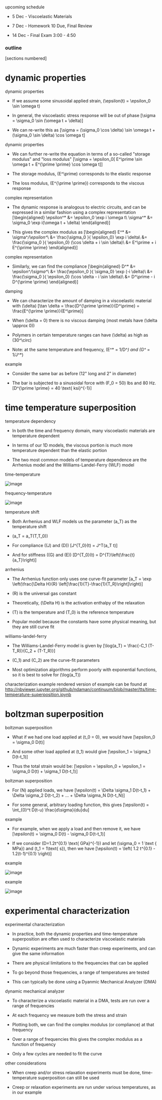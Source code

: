 <span>upcoming schedule</span>

  - 5 Dec - Viscoelastic Materials

  - 7 Dec - Homework 10 Due, Final Review

  - 14 Dec - Final Exam 3:00 - 4:50

### outline

\[sections numbered\]

# dynamic properties

<span>dynamic properties</span>

  - If we assume some sinusoidal applied strain,
    \(\epsilon(t) = \epsilon_0 \sin \omega t\)

  - In general, the viscoelastic stress response will be out of phase
    \[\sigma = \sigma_0 \sin (\omega t + \delta)\]

  - We can re-write this as
    \[\sigma = (\sigma_0 \cos \delta) \sin \omega t + (\sigma_0 \sin \delta) \cos \omega t\]

<span>dynamic properties</span>

  - We can further re-write the equation in terms of a so-called
    "storage modulus" and "loss modulus"
    \[\sigma = \epsilon_0[ E^\prime \sin \omega t + E^{\prime \prime} \cos \omega t]\]

  - The storage modulus, \(E^\prime\) corresponds to the elastic
    response

  - The loss modulus, \(E^{\prime \prime}\) corresponds to the viscous
    response

<span>complex representation</span>

  - The dynamic response is analogous to electric circuits, and can be
    expressed in a similar fashion using a complex representation
    \[\begin{aligned}
            \epsilon^* &= \epsilon_0 \exp i \omega t\\
            \sigma^* &= \sigma_0 \exp i(\omega t + \delta)
            \end{aligned}\]

  - This gives the complex modulus as \[\begin{aligned}
            E^* &= \sigma^*/\epsilon^*\\
            &= \frac{\sigma_0 }{ \epsilon_0} \exp i \delta\\
            &= \frac{\sigma_0 }{ \epsilon_0} (\cos \delta + i \sin \delta)\\
            &= E^\prime + i E^{\prime \prime}
            \end{aligned}\]

<span>complex representation</span>

  - Similarly, we can find the compliance \[\begin{aligned}
            D^* &= \epsilon^*/\sigma^*\\
            &= \frac{\epsilon_0 }{ \sigma_0} \exp (-i \delta)\\
            &= \frac{\sigma_0 }{ \epsilon_0} (\cos \delta - i \sin \delta)\\
            &= D^\prime - i D^{\prime \prime}
            \end{aligned}\]

<span>damping</span>

  - We can characterize the amount of damping in a viscoelastic material
    with \(\delta\)
    \[\tan \delta = \frac{D^{\prime \prime}}{D^\prime} = \frac{E^{\prime \prime}}{E^\prime}\]

  - When \(\delta = 0\) there is no viscous damping (most metals have
    \(\delta \approx 0\))

  - Polymers in certain temperature ranges can have \(\delta\) as high
    as \(30^\circ\)

  - Note: at the same temperature and frequency, \(E^* = 1/D^*\) and
    \(G^* = 1/J^*\)

<span>example</span>

  - Consider the same bar as before (12" long and 2" in diameter)

  - The bar is subjected to a sinusoidal force with \(F_0 = 50\) lbs and
    80 Hz. \[D^{\prime \prime} = 40 \text{ ksi}^{-1}\]

# time temperature superposition

<span>temperature dependency</span>

  - In both the time and frequency domain, many viscoelastic materials
    are temperature dependent

  - In terms of our 1D models, the viscous portion is much more
    temperature dependent than the elastic portion

  - The two most common models of temperature dependence are the
    Arrhenius model and the Williams-Landel-Ferry (WLF) model

<span>time-temperature</span>

![image](../Figures/ViscoelasticTimeTemperatureDependence.png)

<span>frequency-temperature</span>

![image](../Figures/ViscoelasticFrequencyTemperatureDependence.png)

<span>temperature shift</span>

  - Both Arrhenius and WLF models us the parameter \(a_T\) as the
    temperature shift

  - \(a_T = a_T(T,T_0)\)

  - For compliance (\(J\) and \(D\)) \[J^{T_0}(t) = J^T(a_T t)\]

  - And for stiffness (\(G\) and \(E\))
    \[D^{T_0}(t) = D^{T}\left(\frac{t}{a_T}\right)\]

<span>arrhenius</span>

  - The Arrhenius function only uses one curve-fit parameter
    \[a_T = \exp \left(\frac{\Delta H}{R} \left[\frac{1}{T}-\frac{1}{T_R}\right]\right)\]

  - \(R\) is the universal gas constant

  - Theoretically, \(\Delta H\) is the activation enthalpy of the
    relaxation

  - \(T\) is the temperature and \(T_0\) is the reference temperature

  - Popular model because the constants have some physical meaning, but
    they are still curve fit

<span>williams-landel-ferry</span>

  - The Williams-Landel-Ferry model is given by
    \[\log(a_T) = \frac{-C_1 (T-T_R)}{C_2 + (T-T_R)}\]

  - \(C_1\) and \(C_2\) are the curve-fit parameters

  - Most optimization algorithms perform poorly with exponential
    functions, so it is best to solve for \(\log(a_T)\)

<span>characterization example</span> rendered version of example can be
found at
<http://nbviewer.jupyter.org/github/ndaman/continuum/blob/master/tts/time-temperature-superposition.ipynb>

# boltzman superposition

<span>boltzman superposition</span>

  - What if we had one load applied at \(t_0 = 0\), we would have
    \[\epsilon_0 = \sigma_0 D(t)\]

  - And some other load applied at \(t_1\) would give
    \[\epsilon_1 = \sigma_1 D(t-t_1)\]

  - Thus the total strain would be:
    \[\epsilon = \epsilon_0 + \epsilon_1 = \sigma_0 D(t) + \sigma_1 D(t-t_1)\]

<span>boltzman superposition</span>

  - For \(N\) applied loads, we have
    \[\epsilon(t) = \Delta \sigma_1 D(t-t_1) + \Delta \sigma_2 D(t-t_2) + ... + \Delta \sigma_N D(t-t_N)\]

  - For some general, arbitrary loading function, this gives
    \[\epsilon(t) = \int_{0}^t D(t-u) \frac{d\sigma}{du}du\]

<span>example</span>

  - For example, when we apply a load and then remove it, we have
    \[\epsilon(t) = \sigma_0 D(t) - \sigma_0 D(t-t_1)\]

  - If we consider \(D=1.2t^{0.1} \text{ GPa}^{-1}\) and let
    \(\sigma_0 = 1 \text { MPa}\) and \(t_1 = 1\text{ s}\), then we have
    \[\epsilon(t) = \left( 1.2 t^{0.1} - 1.2(t-1)^{0.1} \right)\]

<span>example</span>

![image](../Figures/superposition1.png)

<span>example</span>

![image](../Figures/superposition2.png)

# experimental characterization

<span>experimental characterization</span>

  - In practice, both the dynamic properties and time-temperature
    superposition are often used to characterize viscoelastic materials

  - Dynamic experiments are much faster than creep experiments, and can
    give the same information

  - There are physical limitations to the frequencies that can be
    applied

  - To go beyond those frequencies, a range of temperatures are tested

  - This can typically be done using a Dyanmic Mechanical Analyzer (DMA)

<span>dynamic mechanical analyzer</span>

  - To characterize a viscoelastic material in a DMA, tests are run over
    a range of frequencies

  - At each frequency we measure both the stress and strain

  - Plotting both, we can find the complex modulus (or compliance) at
    that frequency

  - Over a range of frequencies this gives the complex modulus as a
    function of frequency

  - Only a few cycles are needed to fit the curve

<span>other considerations</span>

  - When creep and/or stress relaxation experiments must be done,
    time-temperature superposition can still be used

  - Creep or relaxation experiments are run under various temperatures,
    as in our example
